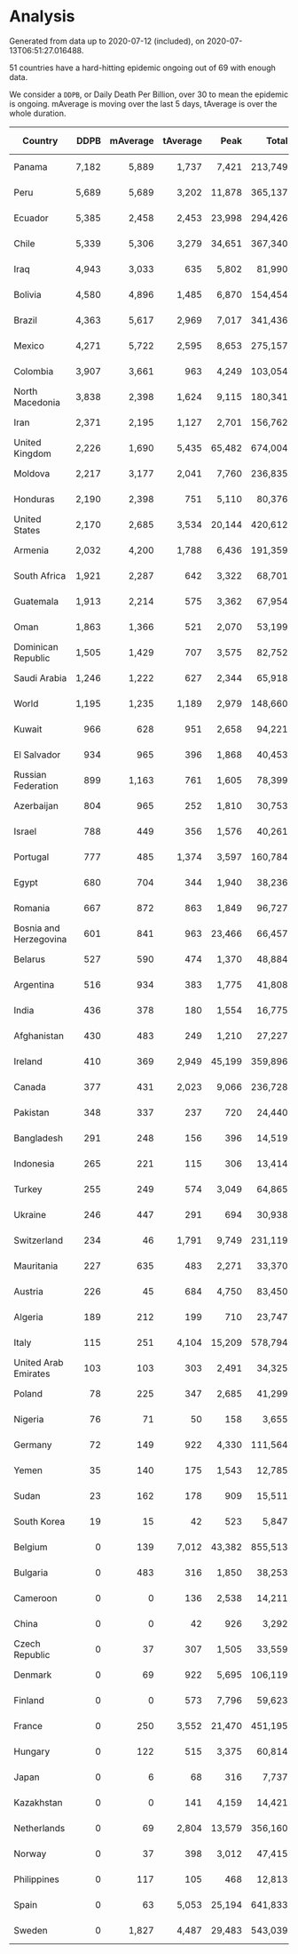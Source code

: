 
# Analysis

Generated from data up to 2020-07-12 (included), on 2020-07-13T06:51:27.016488.

51 countries have a hard-hitting epidemic ongoing out of 69 with enough data.

We consider a `DDPB`, or Daily Death Per Billion, over 30 to mean the epidemic is ongoing.
mAverage is moving over the last 5 days, tAverage is over the whole duration.


| Country | DDPB | mAverage | tAverage | Peak | Total | Start | Peak Date | End | Duration |  Status |
|---------|-----:|---------:|---------:|-----:|------:|-------|-----------|-----|----------|---------|
| Panama | 7,182 | 5,889 | 1,737 | 7,421 | 213,749 | 2020-03-11 | 2020-07-04 | None | 123 days | ongoing |
| Peru | 5,689 | 5,689 | 3,202 | 11,878 | 365,137 | 2020-03-20 | 2020-06-15 | None | 114 days | ongoing |
| Ecuador | 5,385 | 2,458 | 2,453 | 23,998 | 294,426 | 2020-03-14 | 2020-05-11 | None | 120 days | ongoing |
| Chile | 5,339 | 5,306 | 3,279 | 34,651 | 367,340 | 2020-03-22 | 2020-06-08 | None | 112 days | ongoing |
| Iraq | 4,943 | 3,033 | 635 | 5,802 | 81,990 | 2020-03-05 | 2020-06-27 | None | 129 days | ongoing |
| Bolivia | 4,580 | 4,896 | 1,485 | 6,870 | 154,454 | 2020-03-30 | 2020-07-02 | None | 104 days | ongoing |
| Brazil | 4,363 | 5,617 | 2,969 | 7,017 | 341,436 | 2020-03-19 | 2020-06-05 | None | 115 days | ongoing |
| Mexico | 4,271 | 5,722 | 2,595 | 8,653 | 275,157 | 2020-03-28 | 2020-06-04 | None | 106 days | ongoing |
| Colombia | 3,907 | 3,661 | 963 | 4,249 | 103,054 | 2020-03-27 | 2020-07-11 | None | 107 days | ongoing |
| North Macedonia | 3,838 | 2,398 | 1,624 | 9,115 | 180,341 | 2020-03-23 | 2020-07-02 | None | 111 days | ongoing |
| Iran | 2,371 | 2,195 | 1,127 | 2,701 | 156,762 | 2020-02-24 | 2020-07-09 | None | 139 days | ongoing |
| United Kingdom | 2,226 | 1,690 | 5,435 | 65,482 | 674,004 | 2020-03-10 | 2020-04-30 | None | 124 days | ongoing |
| Moldova | 2,217 | 3,177 | 2,041 | 7,760 | 236,835 | 2020-03-18 | 2020-06-14 | None | 116 days | ongoing |
| Honduras | 2,190 | 2,398 | 751 | 5,110 | 80,376 | 2020-03-27 | 2020-07-03 | None | 107 days | ongoing |
| United States | 2,170 | 2,685 | 3,534 | 20,144 | 420,612 | 2020-03-15 | 2020-04-16 | None | 119 days | ongoing |
| Armenia | 2,032 | 4,200 | 1,788 | 6,436 | 191,359 | 2020-03-27 | 2020-06-02 | None | 107 days | ongoing |
| South Africa | 1,921 | 2,287 | 642 | 3,322 | 68,701 | 2020-03-27 | 2020-07-08 | None | 107 days | ongoing |
| Guatemala | 1,913 | 2,214 | 575 | 3,362 | 67,954 | 2020-03-16 | 2020-06-06 | None | 118 days | ongoing |
| Oman | 1,863 | 1,366 | 521 | 2,070 | 53,199 | 2020-04-01 | 2020-07-04 | None | 102 days | ongoing |
| Dominican Republic | 1,505 | 1,429 | 707 | 3,575 | 82,752 | 2020-03-17 | 2020-04-13 | None | 117 days | ongoing |
| Saudi Arabia | 1,246 | 1,222 | 627 | 2,344 | 65,918 | 2020-03-29 | 2020-06-14 | None | 105 days | ongoing |
| World | 1,195 | 1,235 | 1,189 | 2,979 | 148,660 | 2020-03-09 | 2020-04-16 | None | 125 days | ongoing |
| Kuwait | 966 | 628 | 951 | 2,658 | 94,221 | 2020-04-04 | 2020-05-16 | None | 99 days | ongoing |
| El Salvador | 934 | 965 | 396 | 1,868 | 40,453 | 2020-04-01 | 2020-06-29 | None | 102 days | ongoing |
| Russian Federation | 899 | 1,163 | 761 | 1,605 | 78,399 | 2020-03-31 | 2020-05-29 | None | 103 days | ongoing |
| Azerbaijan | 804 | 965 | 252 | 1,810 | 30,753 | 2020-03-12 | 2020-07-10 | None | 122 days | ongoing |
| Israel | 788 | 449 | 356 | 1,576 | 40,261 | 2020-03-21 | 2020-04-10 | None | 113 days | ongoing |
| Portugal | 777 | 485 | 1,374 | 3,597 | 160,784 | 2020-03-17 | 2020-04-03 | None | 117 days | ongoing |
| Egypt | 680 | 704 | 344 | 1,940 | 38,236 | 2020-03-23 | 2020-06-17 | None | 111 days | ongoing |
| Romania | 667 | 872 | 863 | 1,849 | 96,727 | 2020-03-22 | 2020-04-10 | None | 112 days | ongoing |
| Bosnia and Herzegovina | 601 | 841 | 963 | 23,466 | 66,457 | 2020-05-04 | 2020-05-04 | None | 69 days | ongoing |
| Belarus | 527 | 590 | 474 | 1,370 | 48,884 | 2020-03-31 | 2020-06-19 | None | 103 days | ongoing |
| Argentina | 516 | 934 | 383 | 1,775 | 41,808 | 2020-03-25 | 2020-07-07 | None | 109 days | ongoing |
| India | 436 | 378 | 180 | 1,554 | 16,775 | 2020-04-10 | 2020-06-17 | None | 93 days | ongoing |
| Afghanistan | 430 | 483 | 249 | 1,210 | 27,227 | 2020-03-25 | 2020-06-18 | None | 109 days | ongoing |
| Ireland | 410 | 369 | 2,949 | 45,199 | 359,896 | 2020-03-12 | 2020-04-25 | None | 122 days | ongoing |
| Canada | 377 | 431 | 2,023 | 9,066 | 236,728 | 2020-03-17 | 2020-05-06 | None | 117 days | ongoing |
| Pakistan | 348 | 337 | 237 | 720 | 24,440 | 2020-03-31 | 2020-06-20 | None | 103 days | ongoing |
| Bangladesh | 291 | 248 | 156 | 396 | 14,519 | 2020-04-10 | 2020-06-30 | None | 93 days | ongoing |
| Indonesia | 265 | 221 | 115 | 306 | 13,414 | 2020-03-18 | 2020-07-05 | None | 116 days | ongoing |
| Turkey | 255 | 249 | 574 | 3,049 | 64,865 | 2020-03-21 | 2020-04-17 | None | 113 days | ongoing |
| Ukraine | 246 | 447 | 291 | 694 | 30,938 | 2020-03-28 | 2020-06-17 | None | 106 days | ongoing |
| Switzerland | 234 | 46 | 1,791 | 9,749 | 231,119 | 2020-03-05 | 2020-04-15 | None | 129 days | ongoing |
| Mauritania | 227 | 635 | 483 | 2,271 | 33,370 | 2020-05-04 | 2020-06-11 | None | 69 days | ongoing |
| Austria | 226 | 45 | 684 | 4,750 | 83,450 | 2020-03-12 | 2020-04-23 | None | 122 days | ongoing |
| Algeria | 189 | 212 | 199 | 710 | 23,747 | 2020-03-15 | 2020-04-10 | None | 119 days | ongoing |
| Italy | 115 | 251 | 4,104 | 15,209 | 578,794 | 2020-02-22 | 2020-03-28 | None | 141 days | ongoing |
| United Arab Emirates | 103 | 103 | 303 | 2,491 | 34,325 | 2020-03-21 | 2020-05-10 | None | 113 days | ongoing |
| Poland | 78 | 225 | 347 | 2,685 | 41,299 | 2020-03-15 | 2020-06-20 | None | 119 days | ongoing |
| Nigeria | 76 | 71 | 50 | 158 | 3,655 | 2020-04-30 | 2020-06-17 | None | 73 days | ongoing |
| Germany | 72 | 149 | 922 | 4,330 | 111,564 | 2020-03-13 | 2020-04-15 | None | 121 days | ongoing |
| Yemen | 35 | 140 | 175 | 1,543 | 12,785 | 2020-04-30 | 2020-06-16 | None | 73 days | ongoing |
| Sudan | 23 | 162 | 178 | 909 | 15,511 | 2020-04-14 | 2020-05-30 | 2020-07-10 | 87 days | finished |
| South Korea | 19 | 15 | 42 | 523 | 5,847 | 2020-02-23 | 2020-03-10 | 2020-07-09 | 137 days | finished |
| Belgium | 0 | 139 | 7,012 | 43,382 | 855,513 | 2020-03-11 | 2020-04-10 | 2020-07-11 | 122 days | finished |
| Bulgaria | 0 | 483 | 316 | 1,850 | 38,253 | 2020-03-12 | 2020-06-06 | 2020-07-11 | 121 days | finished |
| Cameroon | 0 | 0 | 136 | 2,538 | 14,211 | 2020-03-25 | 2020-06-15 | 2020-07-07 | 104 days | finished |
| China | 0 | 0 | 42 | 926 | 3,292 | 2020-01-30 | 2020-04-16 | 2020-04-16 | 77 days | finished |
| Czech Republic | 0 | 37 | 307 | 1,505 | 33,559 | 2020-03-23 | 2020-04-15 | 2020-07-10 | 109 days | finished |
| Denmark | 0 | 69 | 922 | 5,695 | 106,119 | 2020-03-15 | 2020-04-02 | 2020-07-08 | 115 days | finished |
| Finland | 0 | 0 | 573 | 7,796 | 59,623 | 2020-03-21 | 2020-04-22 | 2020-07-03 | 104 days | finished |
| France | 0 | 250 | 3,552 | 21,470 | 451,195 | 2020-03-06 | 2020-04-16 | 2020-07-11 | 127 days | finished |
| Hungary | 0 | 122 | 515 | 3,375 | 60,814 | 2020-03-15 | 2020-04-19 | 2020-07-11 | 118 days | finished |
| Japan | 0 | 6 | 68 | 316 | 7,737 | 2020-03-11 | 2020-05-02 | 2020-07-02 | 113 days | finished |
| Kazakhstan | 0 | 0 | 141 | 4,159 | 14,421 | 2020-03-27 | 2020-07-07 | 2020-07-07 | 102 days | finished |
| Netherlands | 0 | 69 | 2,804 | 13,579 | 356,160 | 2020-03-06 | 2020-04-07 | 2020-07-11 | 127 days | finished |
| Norway | 0 | 37 | 398 | 3,012 | 47,415 | 2020-03-13 | 2020-04-21 | 2020-07-10 | 119 days | finished |
| Philippines | 0 | 117 | 105 | 468 | 12,813 | 2020-03-12 | 2020-04-12 | 2020-07-11 | 121 days | finished |
| Spain | 0 | 63 | 5,053 | 25,194 | 641,833 | 2020-03-06 | 2020-06-20 | 2020-07-11 | 127 days | finished |
| Sweden | 0 | 1,827 | 4,487 | 29,483 | 543,039 | 2020-03-12 | 2020-04-16 | 2020-07-11 | 121 days | finished |

